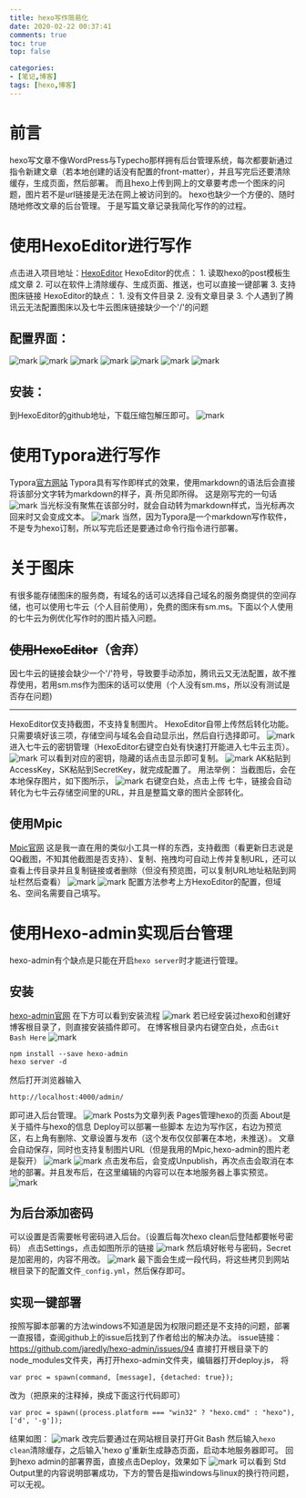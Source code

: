 ```yaml
---
title: hexo写作简易化 
date: 2020-02-22 00:37:41 
comments: true
toc: true
top: false

categories: 
- [笔记,博客]
tags: [hexo,博客]
---
```

# 前言
hexo写文章不像WordPress与Typecho那样拥有后台管理系统，每次都要新通过指令新建文章（若本地创建的话没有配置的front-matter），并且写完后还要清除缓存，生成页面，然后部署。
而且hexo上传到网上的文章要考虑一个图床的问题，图片若不是url链接是无法在网上被访问到的。
hexo也缺少一个方便的、随时随地修改文章的后台管理。
于是写篇文章记录我简化写作的的过程。
<!-- more -->

# 使用HexoEditor进行写作
点击进入项目地址：[HexoEditor](https://github.com/zhuzhuyule/HexoEditor)
HexoEditor的优点：
    1. 读取hexo的post模板生成文章
        2. 可以在软件上清除缓存、生成页面、推送，也可以直接一键部署
        3. 支持图床链接
HexoEditor的缺点：
        1. 没有文件目录
        2. 没有文章目录
        3. 个人遇到了腾讯云无法配置图床以及七牛云图床链接缺少一个'/'的问题 

## 配置界面：

![mark](http://blogimg.wa2000.cn/blog/20200222/kwL1pyiem704.png?imageslim)
![mark](http://blogimg.wa2000.cn/blog/20200222/MGBd42IwCBql.png?imageslim)
![mark](http://blogimg.wa2000.cn/blog/20200222/znnIqarzwrAY.png?imageslim)
![mark](http://blogimg.wa2000.cn/blog/20200222/TuvXF1lh5JLu.png?imageslim)
![mark](http://blogimg.wa2000.cn/blog/20200222/ltDLFTuyJO9H.png?imageslim)
![mark](http://blogimg.wa2000.cn/blog/20200222/K01CLhRHAC55.png?imageslim)
![mark](http://blogimg.wa2000.cn/blog/20200222/5h3VVdTKEJHw.png?imageslim)

## 安装：

到HexoEditor的github地址，下载压缩包解压即可。
![mark](http://blogimg.wa2000.cn/blog/20200222/3DFnfRWI8EUU.png?imageslim)

# 使用Typora进行写作
Typora[官方网站](https://typora.io/)
Typora具有写作即样式的效果，使用markdown的语法后会直接将该部分文字转为markdown的样子，真·所见即所得。
这是刚写完的一句话
![mark](http://blogimg.wa2000.cn/blog/20200222/4ubdJFf3jImV.png?imageslim)
当光标没有聚焦在该部分时，就会自动转为markdown样式，当光标再次回来时又会变成文本。
![mark](http://blogimg.wa2000.cn/blog/20200222/p3QO4kkkWV52.png?imageslim)
当然，因为Typora是一个markdown写作软件，不是专为hexo订制，所以写完后还是要通过命令行指令进行部署。

# 关于图床
有很多能存储图床的服务商，有域名的话可以选择自己域名的服务商提供的空间存储，也可以使用七牛云（个人目前使用），免费的图床有sm.ms。下面以个人使用的七牛云为例优化写作时的图片插入问题。
## ~~使用HexoEditor~~（舍弃）

因七牛云的链接会缺少一个'/'符号，导致要手动添加，腾讯云又无法配置，故不推荐使用，若用sm.ms作为图床的话可以使用（个人没有sm.ms，所以没有测试是否存在问题)

---

HexoEditor仅支持截图，不支持复制图片。
HexoEditor自带上传然后转化功能。只需要填好该三项，存储空间与域名会自动显示出，然后自行选择即可。
![mark](http://blogimg.wa2000.cn/blog/20200222/b6juYgPUBw6R.png?imageslim)
进入七牛云的密钥管理（HexoEditor右键空白处有快速打开能进入七牛云主页）。
![mark](http://blogimg.wa2000.cn/blog/20200222/DEXR8gJhtCiB.png?imageslim)
可以看到对应的密钥，隐藏的话点击显示即可复制。
![mark](http://blogimg.wa2000.cn/blog/20200222/ROMP0VysoiH7.png?imageslim)
AK粘贴到AccessKey，SK粘贴到SecretKey，就完成配置了。
用法举例：
当截图后，会在本地保存图片，如下图所示，
![mark](http://blogimg.wa2000.cn/blog/20200222/fmDPCcRDCVS9.png?imageslim)
右键空白处，点击上传 七牛，链接会自动转化为七牛云存储空间里的URL，并且是整篇文章的图片全部转化。

## 使用Mpic
[Mpic官网](http://mpic.lzhaofu.cn/)
这是我一直在用的类似小工具一样的东西，支持截图（看更新日志说是QQ截图，不知其他截图是否支持）、复制、拖拽均可自动上传并复制URL，还可以查看上传目录并且复制链接或者删除（但没有预览图，可以复制URL地址粘贴到网址栏然后查看）
![mark](http://blogimg.wa2000.cn/blog/20200222/Df3bsQb6NvMR.png?imageslim)
![mark](http://blogimg.wa2000.cn/blog/20200222/dYR2mLMNBIl6.png?imageslim)
配置方法参考上方HexoEditor的配置，但域名、空间名需要自己填写。

# 使用Hexo-admin实现后台管理

hexo-admin有个缺点是只能在开启`hexo server`时才能进行管理。

## 安装

[hexo-admin官网](https://jaredforsyth.com/hexo-admin/)
在下方可以看到安装流程
![mark](http://blogimg.wa2000.cn/blog/20200222/pRCLGgIv96rO.png?imageslim)
若已经安装过hexo和创建好博客根目录了，则直接安装插件即可。
在博客根目录内右键空白处，点击`Git Bash Here`
![mark](http://blogimg.wa2000.cn/blog/20200222/x2lAUJXq0Oti.png?imageslim)

```
npm install --save hexo-admin
hexo server -d
```
然后打开浏览器输入
```
http://localhost:4000/admin/
```
即可进入后台管理。
![mark](http://blogimg.wa2000.cn/blog/20200222/KvRF0Y3RRXAq.png?imageslim)
Posts为文章列表
Pages管理hexo的页面
About是关于插件与hexo的信息
Deploy可以部署一些脚本
左边为写作区，右边为预览区，右上角有删除、文章设置与发布（这个发布仅仅部署在本地，未推送）。
文章会自动保存，同时也支持复制图片URL（但是我用的Mpic,hexo-admin的图片老是裂开）
![mark](http://blogimg.wa2000.cn/blog/20200222/wNeHdE0TmLCd.png?imageslim)
![mark](http://blogimg.wa2000.cn/blog/20200222/2vcs0AaFPDT8.png?imageslim)
点击发布后，会变成Unpublish，再次点击会取消在本地的部署。并且发布后，在这里编辑的内容可以在本地服务器上事实预览。
![mark](http://blogimg.wa2000.cn/blog/20200222/XKqQKakXHUma.png?imageslim)
## 为后台添加密码
可以设置是否需要帐号密码进入后台。（设置后每次hexo clean后登陆都要帐号密码）
点击Settings，点击如图所示的链接
![mark](http://blogimg.wa2000.cn/blog/20200222/I9MedKH58PPm.png?imageslim)
然后填好帐号与密码，Secret是加密用的，内容不用改。
![mark](http://blogimg.wa2000.cn/blog/20200222/5oyFuOld3IuC.png?imageslim)
最下面会生成一段代码，将这些拷贝到网站根目录下的配置文件`_config.yml`，然后保存即可。
## 实现一键部署
按照写脚本部署的方法windows不知道是因为权限问题还是不支持的问题，部署一直报错，查阅github上的issue后找到了作者给出的解决办法。
issue链接：https://github.com/jaredly/hexo-admin/issues/94
直接打开根目录下的node_modules文件夹，再打开hexo-admin文件夹，编辑器打开deploy.js，
将

```
var proc = spawn(command, [message], {detached: true});
```
改为（把原来的注释掉，换成下面这行代码即可）
```
var proc = spawn((process.platform === "win32" ? "hexo.cmd" : "hexo"), ['d', '-g']);
```
结果如图：
![mark](http://blogimg.wa2000.cn/blog/20200222/8eYs809N23Sa.png?imageslim)
改完后要通过在网站根目录打开Git Bash 然后输入`hexo clean`清除缓存，之后输入'hexo g'重新生成静态页面，启动本地服务器即可。
回到hexo admin的部署界面，直接点击Deploy，效果如下
![mark](http://blogimg.wa2000.cn/blog/20200222/aBPRw50miptJ.png?imageslim)
可以看到 Std Output里的内容说明部署成功，下方的警告是指windows与linux的换行符问题，可以无视。